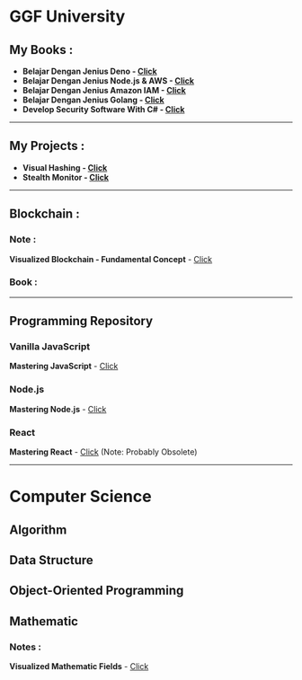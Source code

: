 # GGF University



## My Books :

- **Belajar Dengan Jenius Deno - [Click](https://github.com/gungunfebrianza/Belajar-Dengan-Jenius-DenoTheWKWKLand)** 
- **Belajar Dengan Jenius Node.js & AWS - [Click](https://github.com/gungunfebrianza/Belajar-Dengan-Jenius-AWS-Node.js)**
- **Belajar Dengan Jenius Amazon IAM - [Click](https://github.com/gungunfebrianza/Belajar-Dengan-Jenius-AWS-IAM)**
- **Belajar Dengan Jenius Golang  - [Click](https://github.com/gungunfebrianza/Belajar-Dengan-Jenius-Golang)**
- **Develop Security Software With C# - [Click](https://github.com/gungunfebrianza/Develop-Security-Software-With-CSharp)**

-----------------------------

## My Projects :

- **Visual Hashing - [Click](https://github.com/gungunfebrianza/Visual-Hashing)**
- **Stealth Monitor - [Click](https://github.com/gungunfebrianza/Security-Software-StealthMonitor)**

----------------------------------------------

## Blockchain :

### Note :

**Visualized Blockchain - Fundamental Concept** - [Click](https://medium.com/@hazekaizer/visualized-blockchain-fundamental-concept-131d9084c0b9)

### Book :

----------------------------------------------------------

## Programming Repository

### Vanilla JavaScript

**Mastering JavaScript** - [Click](https://github.com/gungunfebrianza/Mastering-Javascript)

### Node.js

**Mastering Node.js** - [Click](https://github.com/gungunfebrianza/Mastering-Node.js)

### React

**Mastering React** - [Click](https://github.com/gungunfebrianza/Mastering-React) (Note: Probably Obsolete)

------------------------------------

# Computer Science

## Algorithm

## Data Structure

## Object-Oriented Programming

## Mathematic

### Notes :

**Visualized Mathematic Fields** - [Click](https://medium.com/@hazekaizer/visualized-mathematic-fields-versio-c5c827200a17)